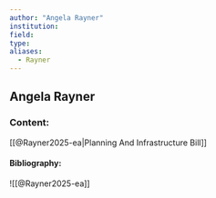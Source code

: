 ```yaml
---
author: "Angela Rayner"
institution:
field:
type:
aliases:
  - Rayner
---
```


## Angela Rayner

### Content:
[[@Rayner2025-ea|Planning And Infrastructure Bill]]

#### Bibliography:

![[@Rayner2025-ea]]